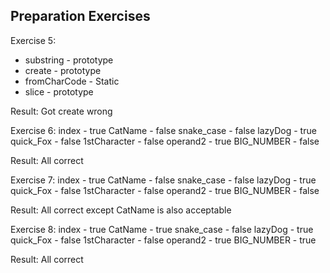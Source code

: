 ## Preparation Exercises

Exercise 5:
* substring - prototype
* create - prototype 
* fromCharCode - Static
* slice - prototype

Result: Got create wrong

Exercise 6:
index - true
CatName - false
snake_case - false
lazyDog - true
quick_Fox - false
1stCharacter - false
operand2 - true
BIG_NUMBER - false

Result: All correct

Exercise 7:
index - true
CatName - false
snake_case - false
lazyDog - true
quick_Fox - false
1stCharacter - false
operand2 - true
BIG_NUMBER - false

Result: All correct except CatName is also acceptable

Exercise 8:
index - true
CatName - true
snake_case - false
lazyDog - true
quick_Fox - false
1stCharacter - false
operand2 - true
BIG_NUMBER - true

Result: All correct